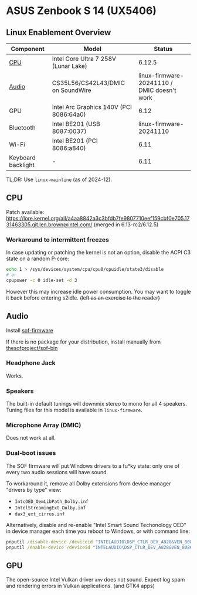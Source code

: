 # ASUS Zenbook S 14 (UX5406)

## Linux Enablement Overview

| Component | Model | Status |
|-|-|-|
| [CPU](#cpu) | Intel Core Ultra 7 258V (Lunar Lake) | 6.12.5 |
| [Audio](#audio) | CS35L56/CS42L43/DMIC on SoundWire | linux-firmware-20241110 / DMIC doesn't work |
| GPU | Intel Arc Graphics 140V (PCI 8086:64a0) | 6.12 |
| Bluetooth | Intel BE201 (USB 8087:0037) | linux-firmware-20241110 |
| Wi-Fi | Intel BE201 (PCI 8086:a840) | 6.11 |
| Keyboard backlight | - | 6.11 |

TL;DR: Use `linux-mainline` (as of 2024-12).

## CPU

Patch available: https://lore.kernel.org/all/a4aa8842a3c3bfdb7fe9807710eef159cbf0e705.1731463305.git.len.brown@intel.com/ (merged in 6.13-rc2/6.12.5)

### Workaround to intermittent freezes

In case updating or patching the kernel is not an option, disable the ACPI C3 state on a random P-core:

```bash
echo 1 > /sys/devices/system/cpu/cpu0/cpuidle/state3/disable
# or
cpupower -c 0 idle-set -d 3
```

However this may increase idle power consumption. You may want to toggle it back before entering s2idle. ~~(left as an exercise to the reader)~~

## Audio

Install [sof-firmware](https://pkgs.org/search/?q=sof-lnl-cs42l43-l0-cs35l56-l23.tplg)

If there is no package for your distribution, install manually from [thesofproject/sof-bin](https://github.com/thesofproject/sof-bin)

### Headphone Jack

Works.

### Speakers

The built-in default tunings will downmix stereo to mono for all 4 speakers. Tuning files for this model is available in `linux-firmware`.

### Microphone Array (DMIC)

Does not work at all.

### Dual-boot issues

The SOF firmware will put Windows drivers to a fu*ky state: only one of every two audio sessions will have sound.

To workaround it, remove all Dolby extensions from device manager "drivers by type" view:

* `IntcOED_OemLibPath_Dolby.inf`
* `IntelStreamingExt_Dolby.inf`
* `dax3_ext_cirrus.inf`

Alternatively, disable and re-enable "Intel Smart Sound Techonology OED" in device manager each time you reboot to Windows, or with command line:

```cmd
pnputil /disable-device /deviceid "INTELAUDIO\DSP_CTLR_DEV_A828&VEN_8086&DEV_0222&SUBSYS_1E131043"
pnputil /enable-device /deviceid "INTELAUDIO\DSP_CTLR_DEV_A828&VEN_8086&DEV_0222&SUBSYS_1E131043"
```


## GPU

The open-source Intel Vulkan driver `anv` does not sound. Expect log spam and rendering errors in Vulkan applications. (and GTK4 apps)

